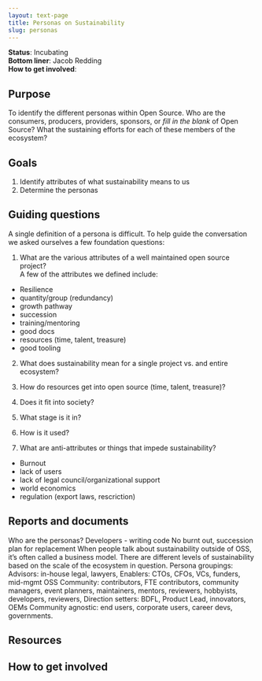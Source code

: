 ```yaml
---
layout: text-page
title: Personas on Sustainability
slug: personas
---
```


**Status**: Incubating<br>
**Bottom liner**: Jacob Redding<br>
**How to get involved**:

## Purpose
To identify the different personas within Open Source. Who are the consumers, producers, providers, sponsors, or *fill in the blank* of Open Source? What the sustaining efforts for each of these members of the ecosystem? 

## Goals
1. Identify attributes of what sustainability means to us
2. Determine the personas

## Guiding questions
A single definition of a persona is difficult. To help guide the conversation we asked ourselves a few foundation questions: 

1. What are the various attributes of a well maintained open source project?  
A few of the attributes we defined include: 
- Resilience
- quantity/group (redundancy)
- growth pathway
- succession
- training/mentoring
- good docs
- resources (time, talent, treasure)
- good tooling

2. What does sustainability mean for a single project vs. and entire ecosystem?

3. How do resources get into open source (time, talent, treasure)?
4. Does it fit into society? 
5. What stage is it in? 
6. How is it used?

7. What are anti-attributes or things that impede sustainability?
- Burnout
- lack of users
- lack of legal council/organizational support
- world economics
- regulation (export laws, rescriction)

## Reports and documents
Who are the personas? 
Developers - writing code
No burnt out, succession plan for replacement
When people talk about sustainability outside of OSS, it’s often called a business model. There are different levels of sustainability based on the scale of the ecosystem in question.
Persona groupings: 
Advisors: in-house legal, lawyers, 
Enablers: CTOs, CFOs, VCs, funders, mid-mgmt
OSS Community: contributors, FTE contributors, community managers, event planners, maintainers, mentors, reviewers, hobbyists, developers, reviewers, 
Direction setters: BDFL, Product Lead, innovators, OEMs
Community agnostic: end users, corporate users, career devs, governments.


## Resources

## How to get involved
